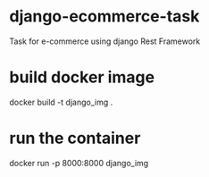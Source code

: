 # django-ecommerce-task

Task for e-commerce using django Rest Framework

# build docker image

docker build -t django_img .

# run the container

docker run -p 8000:8000 django_img
